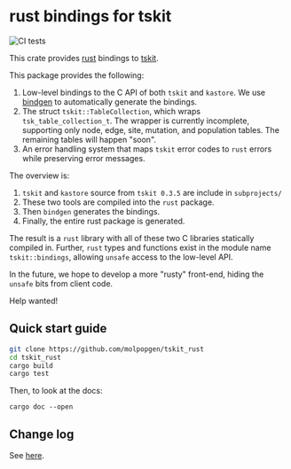 # rust bindings for tskit

![CI tests](https://github.com/molpopgen/tskit_rust/workflows/CI/badge.svg)

This crate provides [rust](https://www.rust-lang.org/) bindings to [tskit](https://github.com/tskit-dev/tskit).

This package provides the following:

1. Low-level bindings to the C API of both `tskit` and `kastore`.
   We use [bindgen](https://docs.rs/bindgen) to automatically generate the bindings.
2. The struct `tskit::TableCollection`, which wraps
   `tsk_table_collection_t`. The wrapper is currently
   incomplete, supporting only node, edge, site,
   mutation, and population tables.  The remaining
   tables will happen "soon".
3. An error handling system that maps `tskit` error
   codes to `rust` errors while preserving error messages.

The overview is:

1. `tskit` and `kastore` source from `tskit 0.3.5` are include in `subprojects/`
2. These two tools are compiled into the `rust` package.
3. Then `bindgen` generates the bindings.
4. Finally, the entire rust package is generated.

The result is a `rust` library with all of these two C libraries statically compiled in.
Further, `rust` types and functions exist in the module name `tskit::bindings`, allowing `unsafe` access to the low-level API.

In the future, we hope to develop a more "rusty" front-end, hiding the `unsafe` bits from client code.

Help wanted!

## Quick start guide

```sh
git clone https://github.com/molpopgen/tskit_rust
cd tskit_rust
cargo build
cargo test
```

Then, to look at the docs:

```
cargo doc --open
```

## Change log

See [here](https://github.com/molpopgen/tskit_rust/blob/main/CHANGELOG.md).

